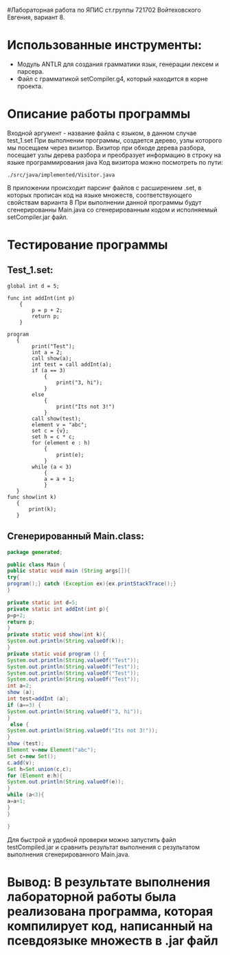 #Лабораторная работа по ЯПИС ст.группы 721702 Войтеховского Евгения, вариант 8.

# Использованные инструменты:
- Модуль ANTLR для создания грамматики язык, генерации лексем и парсера.
- Файл с грамматикой setCompiler.g4, который находится в корне проекта. 

# Описание работы программы

Входной аргумент - название файла с языком, в данном случае test_1.set
При выполнении программы, создается дерево, узлы которого мы посещаем через визитор. Визитор при обходе дерева разбора, посещает узлы дерева разбора и преобразует информацию в строку на языке программирования java
Код визитора можно посмотреть по пути:

```
./src/java/implemented/Visitor.java
```

В приложении происходит парсинг файлов с расширением .set, в которых прописан код на языке множеств, соответствующего свойствам варианта 8
При выполнении данной программы будут сгенерированны Main.java со сгенерированным кодом и исполняемый setCompiler.jar файл. 

# Тестирование программы


## Test_1.set: 
```
global int d = 5;

func int addInt(int p)
    {
        p = p + 2;
        return p;
    }

program
   {
        print("Test");
        int a = 2;
        call show(a);
        int test = call addInt(a);
        if (a == 3)
            {
                print("3, hi");
            }
        else
            {
                print("Its not 3!")
            }
        call show(test);
        element v = "abc";
        set c = {v};
        set h = c * c;
        for (element e : h)
            {
                print(e);
            }
        while (a < 3)
            {
            a = a + 1;
            }
   }
func show(int k)
   {
       print(k);
   }
```
## Сгенерированный Main.class: 
```java
package generated; 

public class Main {
public static void main (String args[]){
try{
program();} catch (Exception ex){ex.printStackTrace();}
}

private static int d=5;
private static int addInt(int p){
p=p+2;
return p;
}
private static void show(int k){
System.out.println(String.valueOf(k));
}
private static void program () {
System.out.println(String.valueOf("Test"));
System.out.println(String.valueOf("Test"));
System.out.println(String.valueOf("Test"));
System.out.println(String.valueOf("Test"));
int a=2;
show (a);
int test=addInt (a);
if (a==3) {
System.out.println(String.valueOf("3, hi"));
}
 else {
System.out.println(String.valueOf("Its not 3!"));
}
show (test);
Element v=new Element("abc");
Set c=new Set();
c.add(v);
Set h=Set.union(c,c);
for (Element e:h){
System.out.println(String.valueOf(e));
}
while (a<3){
a=a+1;
}
}

}

```
Для быстрой и удобной проверки можно запустить файл testCompiled.jar и сравнить результат выполнения с результатом выполнения сгенерированного Main.java. 
# Вывод: В результате выполнения лабораторной работы была реализована программа, которая компилирует код, написанный на псевдоязыке множеств в .jar файл
